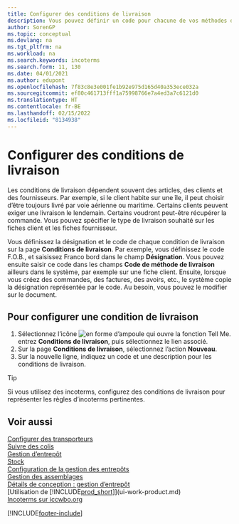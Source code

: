 ```yaml
---
title: Configurer des conditions de livraison
description: Vous pouvez définir un code pour chacune de vos méthodes d’expédition offertes et saisir les informations qui les concernent.
author: SorenGP
ms.topic: conceptual
ms.devlang: na
ms.tgt_pltfrm: na
ms.workload: na
ms.search.keywords: incoterms
ms.search.form: 11, 130
ms.date: 04/01/2021
ms.author: edupont
ms.openlocfilehash: 7f83c8e3e001fe1b92e975d165d40a353ece032a
ms.sourcegitcommit: ef80c461713fff1a75998766e7a4ed3a7c6121d0
ms.translationtype: HT
ms.contentlocale: fr-BE
ms.lasthandoff: 02/15/2022
ms.locfileid: "8134938"
---
```

# <a name="set-up-shipment-methods"></a>Configurer des conditions de livraison

Les conditions de livraison dépendent souvent des articles, des clients et des fournisseurs. Par exemple, si le client habite sur une île, il peut choisir d’être toujours livré par voie aérienne ou maritime. Certains clients peuvent exiger une livraison le lendemain. Certains voudront peut-être récupérer la commande. Vous pouvez spécifier le type de livraison souhaité sur les fiches client et les fiches fournisseur.

Vous définissez la désignation et le code de chaque condition de livraison sur la page **Conditions de livraison**. Par exemple, vous définissez le code F.O.B., et saisissez Franco bord dans le champ **Désignation**. Vous pouvez ensuite saisir ce code dans les champs **Code de méthode de livraison** ailleurs dans le système, par exemple sur une fiche client. Ensuite, lorsque vous créez des commandes, des factures, des avoirs, etc., le système copie la désignation représentée par le code. Au besoin, vous pouvez le modifier sur le document.

## <a name="to-set-up-a-shipment-method"></a>Pour configurer une condition de livraison

1. Sélectionnez l’icône ![en forme d’ampoule qui ouvre la fonction Tell Me.](media/ui-search/search_small.png "Dites-moi ce que vous voulez faire") entrez **Conditions de livraison**, puis sélectionnez le lien associé.
2. Sur la page **Conditions de livraison**, sélectionnez l’action **Nouveau**.
3. Sur la nouvelle ligne, indiquez un code et une description pour les conditions de livraison.

> [!TIP]
> Si vous utilisez des incoterms, configurez des conditions de livraison pour représenter les règles d’incoterms pertinentes.  

## <a name="see-also"></a>Voir aussi

[Configurer des transporteurs](sales-how-to-set-up-shipping-agents.md)  
[Suivre des colis](sales-how-track-packages.md)  
[Gestion d’entrepôt](warehouse-manage-warehouse.md)  
[Stock](inventory-manage-inventory.md)  
[Configuration de la gestion des entrepôts](warehouse-setup-warehouse.md)  
[Gestion des assemblages](assembly-assemble-items.md)  
[Détails de conception : gestion d’entrepôt](design-details-warehouse-management.md)  
[Utilisation de [!INCLUDE[prod_short](includes/prod_short.md)]](ui-work-product.md)  
[Incoterms sur iccwbo.org](https://iccwbo.org/resources-for-business/incoterms-rules)  

[!INCLUDE[footer-include](includes/footer-banner.md)]